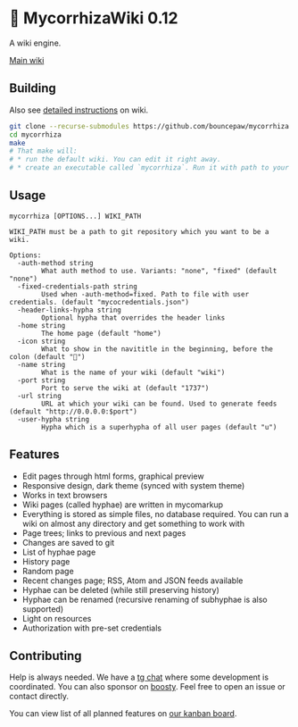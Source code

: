 # 🍄 MycorrhizaWiki 0.12
A wiki engine.

[Main wiki](https://mycorrhiza.lesarbr.es)

## Building
Also see [detailed instructions](https://mycorrhiza.lesarbr.es/page/deploy) on wiki.
```sh
git clone --recurse-submodules https://github.com/bouncepaw/mycorrhiza
cd mycorrhiza
make
# That make will:
# * run the default wiki. You can edit it right away.
# * create an executable called `mycorrhiza`. Run it with path to your wiki.
```

## Usage
```
mycorrhiza [OPTIONS...] WIKI_PATH

WIKI_PATH must be a path to git repository which you want to be a wiki.

Options:
  -auth-method string
        What auth method to use. Variants: "none", "fixed" (default "none")
  -fixed-credentials-path string
        Used when -auth-method=fixed. Path to file with user credentials. (default "mycocredentials.json")
  -header-links-hypha string
        Optional hypha that overrides the header links
  -home string
        The home page (default "home")
  -icon string
        What to show in the navititle in the beginning, before the colon (default "🍄")
  -name string
        What is the name of your wiki (default "wiki")
  -port string
        Port to serve the wiki at (default "1737")
  -url string
        URL at which your wiki can be found. Used to generate feeds (default "http://0.0.0.0:$port")
  -user-hypha string
        Hypha which is a superhypha of all user pages (default "u")
```

## Features
* Edit pages through html forms, graphical preview
* Responsive design, dark theme (synced with system theme)
* Works in text browsers
* Wiki pages (called hyphae) are written in mycomarkup
* Everything is stored as simple files, no database required. You can run a wiki on almost any directory and get something to work with
* Page trees; links to previous and next pages
* Changes are saved to git
* List of hyphae page
* History page
* Random page
* Recent changes page; RSS, Atom and JSON feeds available
* Hyphae can be deleted (while still preserving history)
* Hyphae can be renamed (recursive renaming of subhyphae is also supported)
* Light on resources
* Authorization with pre-set credentials

## Contributing
Help is always needed. We have a [tg chat](https://t.me/mycorrhizadev) where some development is coordinated. You can also sponsor on [boosty](https://boosty.to/bouncepaw). Feel free to open an issue or contact directly.

You can view list of all planned features on [our kanban board](https://github.com/bouncepaw/mycorrhiza/projects/1).
